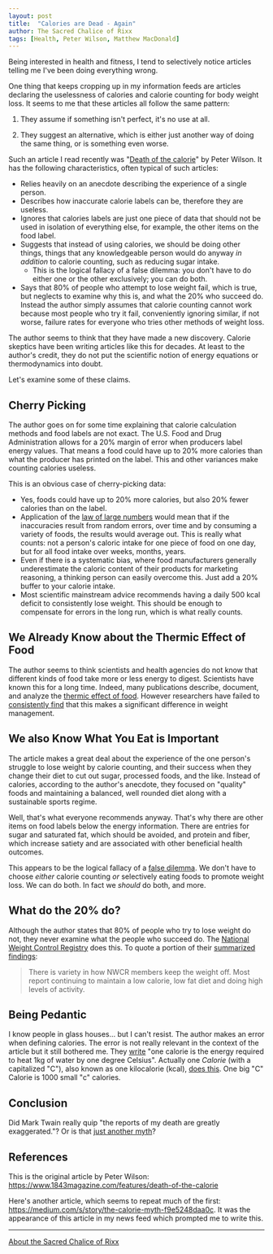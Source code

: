 ```yaml
---
layout: post
title:  "Calories are Dead - Again"
author: The Sacred Chalice of Rixx
tags: [Health, Peter Wilson, Matthew MacDonald]
---
```

Being interested in health and fitness, I tend to selectively notice articles telling me I've been doing everything wrong.

One thing that keeps cropping up in my information feeds are articles declaring the uselessness of calories and calorie counting for body weight loss. It seems to me that these articles all follow the same pattern:
1. They assume if something isn't perfect, it's no use at all.

1. They suggest an alternative, which is either just another way of doing the same thing, or is something even worse.

Such an article I read recently was "[Death of the calorie](https://www.1843magazine.com/features/death-of-the-calorie)" by Peter Wilson. It has the following characteristics, often typical of such articles:

* Relies heavily on an anecdote describing the experience of a single person.
* Describes how inaccurate calorie labels can be, therefore they are useless.
* Ignores that calories labels are just one piece of data that should not be used in isolation of everything else, for example, the other items on the food label.
* Suggests that instead of using calories, we should be doing other things, things that any knowledgeable person would do anyway _in addition_ to calorie counting, such as reducing sugar intake. 
    * This is the logical fallacy of a false dilemma: you don't have to do either one or the other exclusively; you can do both.
* Says that 80% of people who attempt to lose weight fail, which is true, but neglects to examine why this is, and what the 20% who succeed do. Instead the author simply assumes that calorie counting cannot work because most people who try it fail, conveniently ignoring similar, if not worse, failure rates for everyone who tries other methods of weight loss.

The author seems to think that they have made a new discovery. Calorie skeptics have been writing articles like this for decades. At least to the author's credit, they do not put the scientific notion of energy equations or thermodynamics into doubt.

Let's examine some of these claims.

Cherry Picking
--------------

The author goes on for some time explaining that calorie calculation methods and food labels are not exact. The U.S. Food and Drug Administration allows for a 20% margin of error when producers label energy values. That means a food could have up to 20% more calories than what the producer has printed on the label. This and other variances make counting calories useless.

This is an obvious case of cherry-picking data:
* Yes, foods could have up to 20% more calories, but also 20% fewer calories than on the label.
* Application of the [law of large numbers](https://en.wikipedia.org/wiki/Law_of_large_numbers) would mean that if the inaccuracies result from random errors, over time and by consuming a variety of foods, the results would average out. This is really what counts: not a person's caloric intake for one piece of food on one day, but for all food intake over weeks, months, years.
* Even if there is a systematic bias, where food manufacturers generally underestimate the caloric content of their products for marketing reasoning, a thinking person can easily overcome this. Just add a 20% buffer to your calorie intake.
* Most scientific mainstream advice recommends having a daily 500 kcal deficit to consistently lose weight. This should be enough to compensate for errors in the long run, which is what really counts.

We Already Know about the Thermic Effect of Food
----------------------------------------------------

The author seems to think scientists and health agencies do not know that different kinds of food take more or less energy to digest. Scientists have known this for a long time. Indeed, many publications describe, document, and analyze the [thermic effect of food](https://en.wikipedia.org/wiki/Specific_dynamic_action). However researchers have failed to [consistently find](https://www.ncbi.nlm.nih.gov/pubmed/7733021) that this makes a significant difference in weight management.


We also Know What You Eat is Important
--------------------------------------

The article makes a great deal about the experience of the one person's struggle to lose weight by calorie counting, and their success when they change their diet to cut out sugar, processed foods, and the like. Instead of calories, according to the author's anecdote, they focused on "quality" foods and maintaining a balanced, well rounded diet along with a sustainable sports regime.

Well, that's what everyone recommends anyway. That's why there are other items on food labels below the energy information. There are entries for sugar and saturated fat, which should be avoided, and protein and fiber, which increase satiety and are associated with other beneficial health outcomes. 

This appears to be the logical fallacy of a [false dilemma](https://en.wikipedia.org/wiki/False_dilemma). We don't have to choose _either_ calorie counting _or_ selectively eating foods to promote weight loss. We can do both. In fact we _should_ do both, and more.

What do the 20% do?
-------------------

Although the author states that 80% of people who try to lose weight do not, they never examine what the people who succeed do. The [National Weight Control Registry](https://en.wikipedia.org/wiki/National_Weight_Control_Registry) does this. To quote a portion of their [summarized findings](http://nwcr.ws/Research/default.htm):

> There is variety in how NWCR members keep the weight off. Most report continuing to maintain a low calorie, low fat diet and doing high levels of activity.

Being Pedantic
--------------

I know people in glass houses... but I can't resist. The author makes an error when defining calories. The error is not really relevant in the context of the article but it still bothered me. They [write](https://www.1843magazine.com/features/death-of-the-calorie) "one calorie is the energy required to heat 1kg of water by one degree Celsius". Actually one *Calorie* (with a capitalized "C"), also known as one kilocalorie (kcal), [does this](https://en.wikipedia.org/wiki/Calorie). One big "C" Calorie is 1000 small "c" calories.

Conclusion
----------

Did Mark Twain really quip "the reports of my death are greatly exaggerated."? Or is that [just another myth](http://www.thisdayinquotes.com/2010/06/reports-of-my-death-are-greatly.html)?


References
----------

This is the original article by Peter Wilson: https://www.1843magazine.com/features/death-of-the-calorie

Here's another article, which seems to repeat much of the first: https://medium.com/s/story/the-calorie-myth-f9e5248daa0c. It was the appearance of this article in my news feed which prompted me to write this.

---

[About the Sacred Chalice of Rixx](/about)